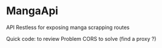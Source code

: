 # MangaApi
API Restless for exposing manga scrapping routes

Quick code: to review
Problem CORS to solve (find a proxy ?)
